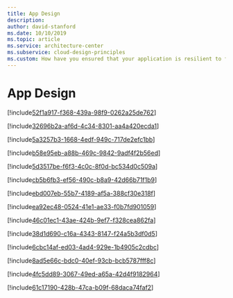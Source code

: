 ```yaml
---
title: App Design
description: 
author: david-stanford
ms.date: 10/10/2019
ms.topic: article
ms.service: architecture-center
ms.subservice: cloud-design-principles
ms.custom: How have you ensured that your application is resilient to failures? 
---
```


# App Design

<!-- Retry and Circuit Breaker patterns are used -->
[!include[52f1a917-f368-439a-98f9-0262a25de762](./guidance/52f1a917-f368-439a-98f9-0262a25de762.md)]

<!-- Third-party services have documented SLAs and support information -->
[!include[32696b2a-af6d-4c34-8301-aa4a420ecda1](./guidance/32696b2a-af6d-4c34-8301-aa4a420ecda1.md)]

<!-- Third-party services are monitored -->
[!include[5a3257b3-1668-4edf-949c-717de2efc1bb](./guidance/5a3257b3-1668-4edf-949c-717de2efc1bb.md)]

<!-- Health probes/checks are implemented for load balancers (LB) and application gateways (AGW) -->
[!include[b58e95eb-a88b-469c-9842-9adf4f2b56ed](./guidance/b58e95eb-a88b-469c-9842-9adf4f2b56ed.md)]

<!-- Storage is replicated locally utilizing RAID or equivialnt technologies to protect against disk failure -->
[!include[5d3517be-f6f3-4c0c-8f0d-bc534d0c509a](./guidance/5d3517be-f6f3-4c0c-8f0d-bc534d0c509a.md)]

<!-- Load balancing is implemented -->
[!include[cb5b6fb3-ef56-490c-b8a9-42d66b71f1b9](./guidance/cb5b6fb3-ef56-490c-b8a9-42d66b71f1b9.md)]

<!-- Throttling is implemented -->
[!include[ebd007eb-55b7-4189-af5a-388cf30e318f](./guidance/ebd007eb-55b7-4189-af5a-388cf30e318f.md)]

<!-- Message brokers are utilized -->
[!include[ea92ec48-0524-41e1-ae33-f0b7fd901059](./guidance/ea92ec48-0524-41e1-ae33-f0b7fd901059.md)]

<!-- Each application component has an SLA defined -->
[!include[46c01ec1-43ae-424b-9ef7-f328cea862fa](./guidance/46c01ec1-43ae-424b-9ef7-f328cea862fa.md)]

<!-- Multiple instances of the app & database are running -->
[!include[38d1d690-c16a-4343-8147-f24a5b3df0d5](./guidance/38d1d690-c16a-4343-8147-f24a5b3df0d5.md)]

<!-- Performed a failure mode analysis of the application. -->
[!include[6cbc14af-ed03-4ad4-929e-1b4905c2cdbc](./guidance/6cbc14af-ed03-4ad4-929e-1b4905c2cdbc.md)]

<!-- Availability Sets are used for each application tier -->
[!include[8ad5e66c-bdc0-40ef-93cb-bcb5787fff8c](./guidance/8ad5e66c-bdc0-40ef-93cb-bcb5787fff8c.md)]

<!-- VMs are replicated -->
[!include[4fc5dd89-3067-49ed-a65a-42d4f9182964](./guidance/4fc5dd89-3067-49ed-a65a-42d4f9182964.md)]

<!-- Deployed the application across multiple regions -->
[!include[61c17190-428b-47ca-b09f-68daca74faf2](./guidance/61c17190-428b-47ca-b09f-68daca74faf2.md)]

